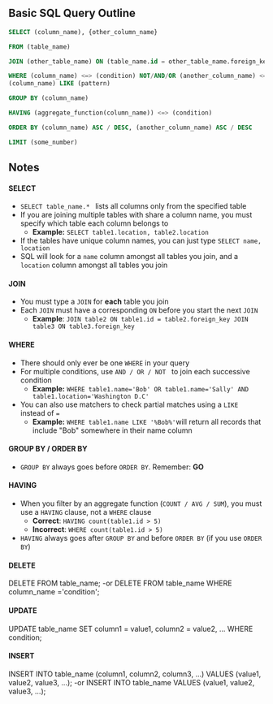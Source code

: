 ## Basic SQL Query Outline

```sql
SELECT (column_name), {other_column_name}

FROM (table_name)

JOIN (other_table_name) ON (table_name.id = other_table_name.foreign_key)

WHERE (column_name) <=> (condition) NOT/AND/OR (another_column_name) <=> (another_condition)
(column_name) LIKE (pattern)

GROUP BY (column_name)

HAVING (aggregate_function(column_name)) <=> (condition)

ORDER BY (column_name) ASC / DESC, (another_column_name) ASC / DESC

LIMIT (some_number)
```

## Notes

#### SELECT

- ```SELECT table_name.* ```  lists all columns only from the specified table
- If you are joining multiple tables with share a column name, you must specify which table each column belongs to
  -  <b>Example:</b> ```SELECT table1.location, table2.location```
-  If the tables have unique column names, you can just type ```SELECT name, location```
  -  SQL will look for a ```name``` column amongst all tables you join, and a ```location``` column amongst all tables you join

#### JOIN

- You must type a ```JOIN``` for <b>each</b> table you join
- Each ```JOIN``` must have a corresponding ```ON``` before you start the next ```JOIN```
  - <b>Example</b>: ```JOIN table2 ON table1.id = table2.foreign_key JOIN table3 ON table3.foreign_key ```

#### WHERE

- There should only ever be one ```WHERE```  in your query
- For multiple conditions, use ```AND / OR / NOT ``` to join each successive condition
  - <b>Example:</b> ```WHERE table1.name='Bob' OR table1.name='Sally' AND       table1.location='Washington D.C'  ```
- You can also use matchers to check partial matches using a ```LIKE``` instead of ```=```
  - <b>Example:</b> ```WHERE table1.name LIKE '%Bob%'```will return all records that include "Bob" somewhere in their name column


#### GROUP BY / ORDER BY

- ```GROUP BY``` always goes before ```ORDER BY```. Remember: <b>GO</b>

#### HAVING
- When you filter by an aggregate function (``` COUNT / AVG / SUM ```), you must use a ```HAVING``` clause, not a ```WHERE``` clause
  - <b>Correct</b>: ```HAVING count(table1.id > 5)```
  - <b>Incorrect</b>: ```WHERE count(table1.id > 5)```
- ```HAVING``` always goes after ```GROUP BY``` and before ```ORDER BY``` (if you use ```ORDER BY```)

#### DELETE
DELETE FROM table_name;
-or
DELETE FROM table_name
WHERE column_name ='condition';

#### UPDATE
UPDATE table_name
SET column1 = value1, column2 = value2, ...
WHERE condition;

#### INSERT
INSERT INTO table_name (column1, column2, column3, ...)
VALUES (value1, value2, value3, ...);
-or
INSERT INTO table_name
VALUES (value1, value2, value3, ...);
